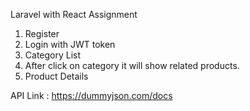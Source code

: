 Laravel with React Assignment

1. Register
2. Login with JWT token
3. Category List
4. After click on category it will show related products.
5. Product Details

API Link : https://dummyjson.com/docs
